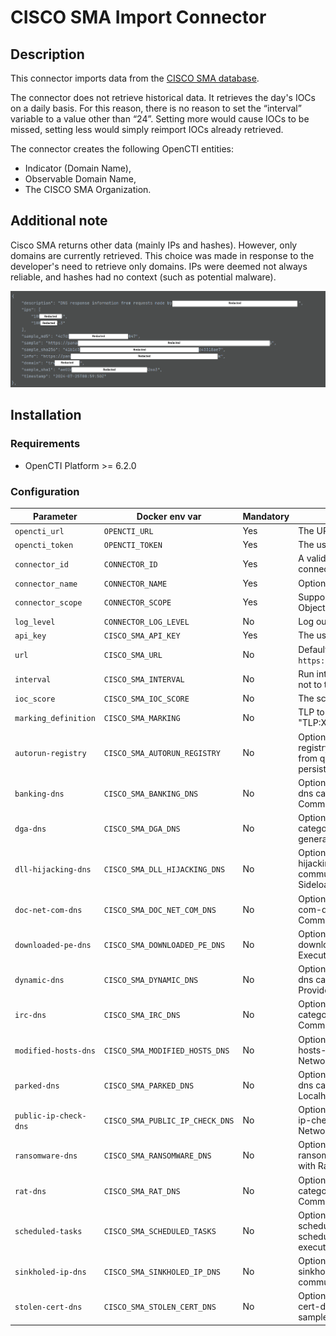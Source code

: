 # CISCO SMA Import Connector

<!--
General description of the connector
* What it does
* How it works
* Special requirements
* Use case description
* ...
-->

## Description

This connector imports data from the [CISCO SMA database](https://www.cisco.com/c/en/us/products/collateral/security/content-security-management-appliance/datasheet_C78-721194.html). 

The connector does not retrieve historical data. It retrieves the day's IOCs on a daily basis. For this reason, there is no reason to set the “interval” variable to a value other than “24”. Setting more would cause IOCs to be missed, setting less would simply reimport IOCs already retrieved.

The connector creates the following OpenCTI entities:

- Indicator (Domain Name),
- Observable Domain Name,
- The CISCO SMA Organization.

## Additional note

Cisco SMA returns other data (mainly IPs and hashes). However, only domains are currently retrieved. This choice was made in response to the developer's need to retrieve only domains. IPs were deemed not always reliable, and hashes had no context (such as potential malware).

![Cisco_SMA_data](assets/Cisco_SMA_data.png)

## Installation

### Requirements

- OpenCTI Platform >= 6.2.0

### Configuration

| Parameter             | Docker env var                  | Mandatory | Description                                                                                                                                                                       |
|-----------------------|---------------------------------|-----------|-----------------------------------------------------------------------------------------------------------------------------------------------------------------------------------|
| `opencti_url`         | `OPENCTI_URL`                   | Yes       | The URL of the OpenCTI platform.                                                                                                                                                  |
| `opencti_token`       | `OPENCTI_TOKEN`                 | Yes       | The user token configured in the OpenCTI platform                                                                                                                                 |
| `connector_id`        | `CONNECTOR_ID`                  | Yes       | A valid arbitrary `UUIDv4` that must be unique for this connector.                                                                                                                |
| `connector_name`      | `CONNECTOR_NAME`                | Yes       | Option `CISCO_SMA`                                                                                                                                                                |
| `connector_scope`     | `CONNECTOR_SCOPE`               | Yes       | Supported scope: Template Scope (MIME Type or Stix Object)                                                                                                                        |
| `log_level`           | `CONNECTOR_LOG_LEVEL`           | No        | Log output for the connector. Defaults to `INFO`                                                                                                                                  |
| `api_key`             | `CISCO_SMA_API_KEY`             | Yes       | The user api key configured in CISCO SMA                                                                                                                                          |
| `url`                 | `CISCO_SMA_URL`                 | No        | Defaults to `https://panacea.threatgrid.eu/api/v3/feeds/threats`                                                                                                                  |
| `interval`            | `CISCO_SMA_INTERVAL`            | No        | Run interval, in hours. Defaults to `24`, recommended not to touch (see above)                                                                                                    |
| `ioc_score`           | `CISCO_SMA_IOC_SCORE`           | No        | The score to be set on IOCs. Defaults to `50`                                                                                                                                     |
| `marking_definition`  | `CISCO_SMA_MARKING`             | No        | TLP to be applied to created entities (syntax: "TLP:XXX"). Default to `TLP:AMBER+STRICT`                                                                                          |
| `autorun-registry`    | `CISCO_SMA_AUTORUN_REGISTRY`    | No        | Option to import or not the indicators of the autorun-registry category: Contains registry entry data derived from querying registry changes known for persistence                |
| `banking-dns`         | `CISCO_SMA_BANKING_DNS`         | No        | Option to import or not the indicators of the banking-dns category: Banking Trojan Network Communications                                                                         |
| `dga-dns`             | `CISCO_SMA_DGA_DNS`             | No        | Option to import or not the indicators of the dga-dns category: DGA Domains with pseudo-randomly generated names                                                                  |
| `dll-hijacking-dns`   | `CISCO_SMA_DLL_HIJACKING_DNS`   | No        | Option to import or not the indicators of the dll-hijacking-dns category: Feed contains Domains communicated to by samples leveraging DLL Sideloading and/or hijacking techniques |
| `doc-net-com-dns`     | `CISCO_SMA_DOC_NET_COM_DNS`     | No        | Option to import or not the indicators of the doc-net-com-dns category: Document (PDF, Office) Network Communications                                                             |
| `downloaded-pe-dns`   | `CISCO_SMA_DOWNLOADED_PE_DNS`   | No        | Option to import or not the indicators of the downloaded-pe-dns category: Samples Downloading Executables Network Communications                                                  |
| `dynamic-dns`         | `CISCO_SMA_DYNAMIC_DNS`         | No        | Option to import or not the indicators of the dynamic-dns category: Samples Leveraging Dynamic DNS Providers                                                                      |
| `irc-dns`             | `CISCO_SMA_IRC_DNS`             | No        | Option to import or not the indicators of the irc-dns category: Internet Relay Chat (IRC) Network Communications                                                                  |
| `modified-hosts-dns`  | `CISCO_SMA_MODIFIED_HOSTS_DNS`  | No        | Option to import or not the indicators of the modified-hosts-dns category:Modified Windows Hosts File Network Communications                                                      |
| `parked-dns`          | `CISCO_SMA_PARKED_DNS`          | No        | Option to import or not the indicators of the parked-dns category: Parked Domains resolving to RFC1918, Localhost and Broadcast Addresses                                         |
| `public-ip-check-dns` | `CISCO_SMA_PUBLIC_IP_CHECK_DNS` | No        | Option to import or not the indicators of the public-ip-check-dns category: Check For Public IP Address Network Communications                                                    |
| `ransomware-dns`      | `CISCO_SMA_RANSOMWARE_DNS`      | No        | Option to import or not the indicators of the ransomware-dns category: Samples Communicating with Ransomware Servers                                                              |
| `rat-dns`             | `CISCO_SMA_RAT_DNS`             | No        | Option to import or not the indicators of the rat-dns category: Remote Access Trojan (RAT) Network Communications                                                                 |
| `scheduled-tasks`     | `CISCO_SMA_SCHEDULED_TASKS`     | No        | Option to import or not the indicators of the scheduled-tasks category: Feed containing scheduled task data observed during sample execution                                      |
| `sinkholed-ip-dns`    | `CISCO_SMA_SINKHOLED_IP_DNS`    | No        | Option to import or not the indicators of the sinkholed-ip-dns category: DNS entries for samples communicating with a known dns sinkhole                                          |
| `stolen-cert-dns`     | `CISCO_SMA_STOLEN_CERT_DNS`     | No        | Option to import or not the indicators of the stolen-cert-dns category: DNS Entries observed from samples signed with a stolen certificate                                        |






